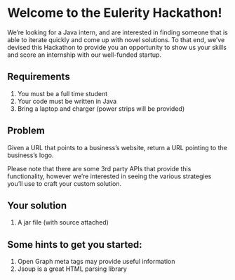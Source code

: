 # Welcome to the Eulerity Hackathon!

We’re looking for a Java intern, and are interested in finding someone that is able to iterate quickly and come up with novel solutions. To that end, we’ve devised this Hackathon to provide you an opportunity to show us your skills and score an internship with our well-funded startup.

## Requirements
 1. You must be a full time student
 1. Your code must be written in Java
 1. Bring a laptop and charger (power strips will be provided)
 
## Problem
Given a URL that points to a business’s website, return a URL pointing to the business’s logo.

Please note that there are some 3rd party APIs that provide this functionality, however we’re interested in seeing the various strategies you’ll use to craft your custom solution.

## Your solution
 1. A jar file (with source attached)

## Some hints to get you started:
 1. Open Graph meta tags may provide useful information
 1. Jsoup is a great HTML parsing library

